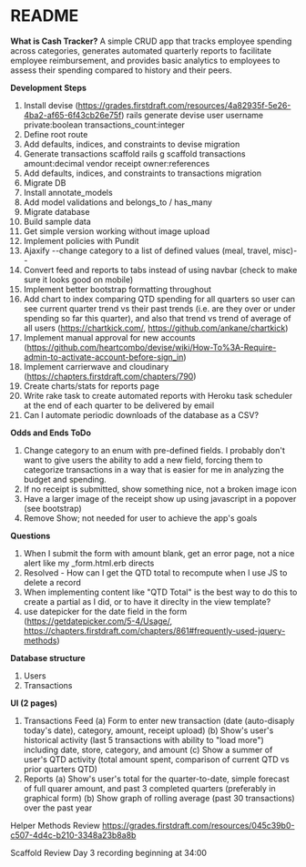 # README

**What is Cash Tracker?**
A simple CRUD app that tracks employee spending across categories, generates automated quarterly reports to facilitate employee reimbursement, and provides basic analytics to employees to assess their spending compared to history and their peers.


**Development Steps**

1. Install devise (https://grades.firstdraft.com/resources/4a82935f-5e26-4ba2-af65-6f43cb26e75f)
rails generate devise user username private:boolean transactions_count:integer
2. Define root route
3. Add defaults, indices, and constraints to devise migration
4. Generate transactions scaffold
rails g scaffold transactions amount:decimal vendor receipt owner:references
5. Add defaults, indices, and constraints to transactions migration
6. Migrate DB
7. Install annotate_models
8. Add model validations and belongs_to / has_many
9. Migrate database
10. Build sample data
11. Get simple version working without image upload
12. Implement policies with Pundit
13. Ajaxify
--change category to a list of defined values (meal, travel, misc)--
14. Convert feed and reports to tabs instead of using navbar (check to make sure it looks good on mobile)
15. Implement better bootstrap formatting throughout
16. Add chart to index comparing QTD spending for all quarters so user can see current quarter trend vs their past trends (i.e. are they over or under spending so far this quarter), and also that trend vs trend of average of all users
(https://chartkick.com/, https://github.com/ankane/chartkick)
17. Implement manual approval for new accounts (https://github.com/heartcombo/devise/wiki/How-To%3A-Require-admin-to-activate-account-before-sign_in)
18. Implement carrierwave and cloudinary (https://chapters.firstdraft.com/chapters/790)
19. Create charts/stats for reports page
20. Write rake task to create automated reports with Heroku task scheduler at the end of each quarter to be delivered by email
21. Can I automate periodic downloads of the database as a CSV?

**Odds and Ends ToDo**
1. Change category to an enum with pre-defined fields. I probably don't want to give users the ability to add a new field, forcing them to categorize transactions in a way that is easier for me in analyzing the budget and spending.
2. If no receipt is submitted, show something nice, not a broken image icon
3. Have a larger image of the receipt show up using javascript in a popover (see bootstrap)
4. Remove Show; not needed for user to achieve the app's goals

**Questions**
1. When I submit the form with amount blank, get an error page, not a nice alert like my _form.html.erb directs
2. Resolved - How can I get the QTD total to recompute when I use JS to delete a record
3. When implementing content like "QTD Total" is the best way to do this to create a partial as I did, or to have it direclty in the view template?
4. use datepicker for the date field in the form (https://getdatepicker.com/5-4/Usage/, https://chapters.firstdraft.com/chapters/861#frequently-used-jquery-methods)

**Database structure**
1. Users
2. Transactions

**UI (2 pages)**
1. Transactions Feed
    (a) Form to enter new transaction (date (auto-disaply today's date), category, amount, receipt upload)
    (b) Show's user's historical activity (last 5 transactions with ability to "load more") including date, store, category, and amount
    (c) Show a summer of user's QTD activity (total amount spent, comparison of current QTD vs prior quarters QTD)
2. Reports
    (a) Show's user's total for the quarter-to-date, simple forecast of full quarer amount, and past 3 completed quarters (preferably in graphical form)
    (b) Show graph of rolling average (past 30 transactions) over the past year

Helper Methods Review
https://grades.firstdraft.com/resources/045c39b0-c507-4d4c-b210-3348a23b8a8b

Scaffold Review
Day 3 recording beginning at 34:00